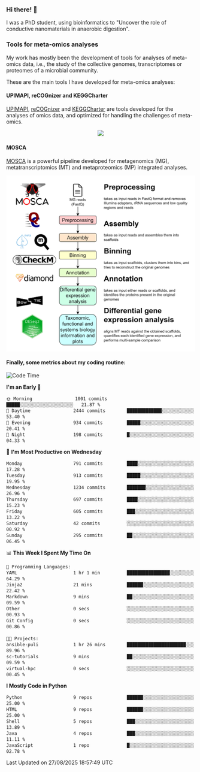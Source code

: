 ### Hi there! 👋

I was a PhD student, using bioinformatics to "Uncover the role of conductive nanomaterials in anaerobic digestion".

### Tools for meta-omics analyses

My work has mostly been the development of tools for analyses of meta-omics data, i.e., the study of the collective genomes, transcriptomes or proteomes of a microbial community.

These are the main tools I have developed for meta-omics analyses:

#### UPIMAPI, reCOGnizer and KEGGCharter

[UPIMAPI](https://github.com/iquasere/UPIMAPI), [reCOGnizer](https://github.com/iquasere/reCOGnizer) and [KEGGCharter](https://github.com/iquasere/KEGGCharter) are tools developed for the analyses of omics data, and optimized for handling the challenges of meta-omics.

<p align="center">
    <img src="assets/annotation_paper.png">
</p>

#### MOSCA

[MOSCA](https://github.com/iquasere/MOSCA) is a powerful pipeline developed for metagenomics (MG), metatranscriptomics (MT) and metaproteomics (MP) integrated analyses.

<p align="center">
    <img src="assets/mosca_workflow.png" align="center" width="700">
</p>


#### Finally, some metrics about my coding routine:

<!--START_SECTION:waka-->
![Code Time](http://img.shields.io/badge/Code%20Time-1%2C015%20hrs%2031%20mins-blue)

**I'm an Early 🐤** 

```text
🌞 Morning                1001 commits        █████░░░░░░░░░░░░░░░░░░░░   21.87 % 
🌆 Daytime                2444 commits        █████████████░░░░░░░░░░░░   53.40 % 
🌃 Evening                934 commits         █████░░░░░░░░░░░░░░░░░░░░   20.41 % 
🌙 Night                  198 commits         █░░░░░░░░░░░░░░░░░░░░░░░░   04.33 % 
```
📅 **I'm Most Productive on Wednesday** 

```text
Monday                   791 commits         ████░░░░░░░░░░░░░░░░░░░░░   17.28 % 
Tuesday                  913 commits         █████░░░░░░░░░░░░░░░░░░░░   19.95 % 
Wednesday                1234 commits        ███████░░░░░░░░░░░░░░░░░░   26.96 % 
Thursday                 697 commits         ████░░░░░░░░░░░░░░░░░░░░░   15.23 % 
Friday                   605 commits         ███░░░░░░░░░░░░░░░░░░░░░░   13.22 % 
Saturday                 42 commits          ░░░░░░░░░░░░░░░░░░░░░░░░░   00.92 % 
Sunday                   295 commits         ██░░░░░░░░░░░░░░░░░░░░░░░   06.45 % 
```


📊 **This Week I Spent My Time On** 

```text
💬 Programming Languages: 
YAML                     1 hr 1 min          ████████████████░░░░░░░░░   64.29 % 
Jinja2                   21 mins             ██████░░░░░░░░░░░░░░░░░░░   22.42 % 
Markdown                 9 mins              ██░░░░░░░░░░░░░░░░░░░░░░░   09.59 % 
Other                    0 secs              ░░░░░░░░░░░░░░░░░░░░░░░░░   00.93 % 
Git Config               0 secs              ░░░░░░░░░░░░░░░░░░░░░░░░░   00.86 % 

🐱‍💻 Projects: 
ansible-puli             1 hr 26 mins        ██████████████████████░░░   89.96 % 
sc-tutorials             9 mins              ██░░░░░░░░░░░░░░░░░░░░░░░   09.59 % 
virtual-hpc              0 secs              ░░░░░░░░░░░░░░░░░░░░░░░░░   00.45 % 
```

**I Mostly Code in Python** 

```text
Python                   9 repos             ██████░░░░░░░░░░░░░░░░░░░   25.00 % 
HTML                     9 repos             ██████░░░░░░░░░░░░░░░░░░░   25.00 % 
Shell                    5 repos             ███░░░░░░░░░░░░░░░░░░░░░░   13.89 % 
Java                     4 repos             ███░░░░░░░░░░░░░░░░░░░░░░   11.11 % 
JavaScript               1 repo              █░░░░░░░░░░░░░░░░░░░░░░░░   02.78 % 
```




 Last Updated on 27/08/2025 18:57:49 UTC
<!--END_SECTION:waka-->
